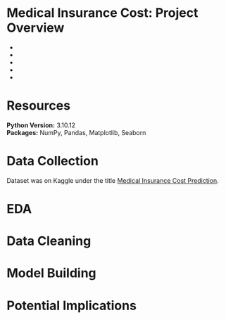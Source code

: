 # Medical Insurance Cost: Project Overview
- 
- 
- 
- 
- 



# Resources 
**Python Version:** 3.10.12 <br>
**Packages:** NumPy, Pandas, Matplotlib, Seaborn<br>




# Data Collection
Dataset was on Kaggle under the title [Medical Insurance Cost Prediction](https://www.kaggle.com/datasets/rahulvyasm/medical-insurance-cost-prediction/data).<br>







# EDA

# Data Cleaning


# Model Building


# Potential Implications
